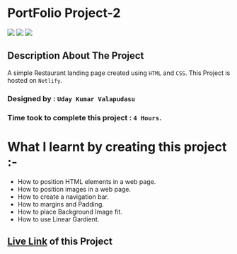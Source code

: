 # PortFolio Project-2
![](https://camo.githubusercontent.com/3331f6a77898f15b410350c60f713ba3ca32b19fe26ba1d68e315f18eca89bc1/68747470733a2f2f696d672e736869656c64732e696f2f62616467652f48544d4c2d2532304353532d6f72616e6765)
![](https://camo.githubusercontent.com/05515f09928469d588b8d97d33a1cf1870614cf37b9f8790a4b8ffaa65918634/68747470733a2f2f696d672e736869656c64732e696f2f62616467652f427574746f6e2d50616464696e672d626c7565)
![](https://img.shields.io/badge/IMG-Nav--bar-green)

## Description About The Project

A simple Restaurant landing page created using ```HTML``` and `CSS`. This Project is hosted on `Netlify`.

### Designed by : `Uday Kumar Valapudasu`
### Time took to complete this project : `4 Hours`.


# What I learnt by creating this project :-
- How to position HTML elements in a web page.
- How to position images in a web page.
- How to create a navigation bar.
- How to margins and Padding.
- How to place Background Image fit.
- How to use Linear Gardient.

## [Live Link]() of this Project
